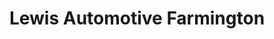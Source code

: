 ---
title: "Lewis Automotive Farmington"
url: /farmington/lewis-automotive-farmington/
shop: Autohaus
---